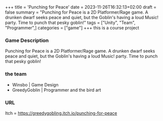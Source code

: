 +++
title = 'Punching for Peace'
date = 2023-11-26T16:32:13+02:00
draft = false
summary = "Punching for Peace is a 2D Platformer/Rage game. A drunken dwarf seeks peace and quiet, but the Goblin's having a loud Music! party. Time to punch that pesky goblin!"
tags = ["Unity", "Team", "Programmer",]
categories = ["game"]
+++
this is a course project
### Game Description
Punching for Peace is a 2D Platformer/Rage game. A drunken dwarf seeks peace and quiet, but the Goblin's having a loud Music! party. Time to punch that pesky goblin!

### the team
- Winsbo | Game Design
- GreedyGoblin | Programmer and the bird art

### URL
Itch = https://greedygobling.itch.io/punching-for-peace